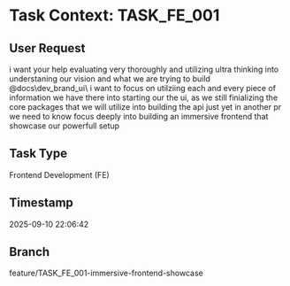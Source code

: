 # Task Context: TASK_FE_001

## User Request

i want your help evaluating very thoroughly and utilizing ultra thinking into understaning our vision and what we are trying to build @docs\dev_brand_ui\ i want to focus on utilziing each and every piece of information we have there into starting our the ui, as we still finializing the core packages that we will utilize into building the api just yet in another pr we need to know focus deeply into building an immersive frontend that showcase our powerfull setup

## Task Type

Frontend Development (FE)

## Timestamp

2025-09-10 22:06:42

## Branch

feature/TASK_FE_001-immersive-frontend-showcase
